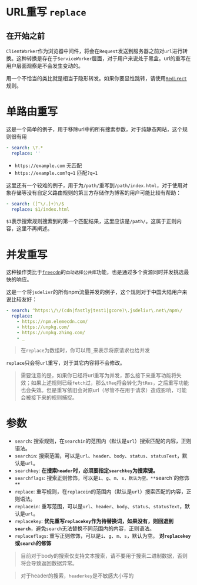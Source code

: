 # URL重写 `replace`

## 在开始之前

`ClientWorker`作为浏览器中间件，将会在`Request`发送到服务器之前对`url`进行转换。这种转换是存在于`ServiceWorker`层面，对于用户来说处于黑盒。url的重写在用户层面观察是不会发生变动的。

用一个不恰当的类比就是相当于隐形转发。如果你要显性跳转，请使用[`Redirect`](/rule/redirect)规则。

# 单路由重写

这是一个简单的例子，用于移除url中的所有搜索参数，对于纯静态网站，这个规则很有用

```yaml
- search: \?.*
  replace: ''
```

- `https://example.com` 无匹配
- `https://example.com?q=1` 匹配`?q=1`

这里还有一个较难的例子，用于为`/path/`重写到`/path/index.html`，对于使用对象存储等没有自定义路由规则的第三方存储作为博客的用户可能比较有帮助：

```yaml
- search: ([^\/.]+)\/$
  replace: $1/index.html
```

`$1`表示搜索规则搜索到的第一个匹配结果，这里应该是`/path/`。这属于正则内容，这里不再阐述。

# 并发重写

这种操作类比于[`freecdn`](https://github.com/EtherDream/freecdn)的`自动选择公共库`功能，也是通过多个资源同时并发挑选最快的响应。

这是一个将`jsdelivr`的所有npm流量并发的例子，这个规则对于中国大陆用户来说比较友好：

```yaml
- search: ^https:\/\/(cdn|fastly|test1|gcore)\.jsdelivr\.net\/npm\/
  replace: 
    - https://npm.elemecdn.com/
    - https://unpkg.com/
    - https://unpkg.zhimg.com/
    - _
```

> 在`replace`为数组时，你可以用`_`来表示将原请求也给并发

`replace`只会将`url`重写，对于其它内容将不会修改。

> 需要注意的是，如果你已经将url重写为并发，那么接下来重写功能将失效；如果上述规则已经`fetch`过，那么`tReq`将会转化为`tRes`，之后重写功能也会失效。但是重写依旧会对原url（尽管不在用于请求）造成影响，可能会被接下来的规则捕捉。



# 参数

- `search`: 搜索规则，在`searchin`的范围内（默认是`url`）搜索匹配的内容，正则语法。
- `searchin`: 搜索范围，可以是`url`、`header`、`body`、`status`、`statusText`，默认是`url`。
- `searchkey`: **在搜索`header`时，必须要指定`searchkey`为搜索键。**
- `searchflags`: 搜索正则修饰，可以是`i`、`g`、`m`、`s，默认为空。**`search`的修饰**
- `replace`: 重写规则，在`replacein`的范围内（默认是`url`）搜索匹配的内容，正则语法。
- `replacein`: 重写范围，可以是`url`、`header`、`body`、`status`、`statusText`，默认是`url`。
- `replacekey`: **优先重写`replacekey`作为待替换词，如果没有，则回退到`search`**，避免`search`无法替换不同范围内的内容，正则语法。
- `replaceflags`: 重写正则修饰，可以是`i`、`g`、`m`、`s`，默认为空。 **对`replacekey`或`search`的修饰**

> 目前对于body的搜索仅支持文本搜索，请不要用于搜索二进制数据，否则将会导致返回数据异常。

> 对于header的搜索，`headerkey`是不敏感大小写的